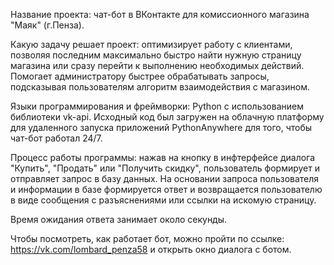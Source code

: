 Название проекта: чат-бот в ВКонтакте для комиссионного магазина "Маяк" (г.Пенза).

Какую задачу решает проект: оптимизирует работу с клиентами, позволяя последним максимально быстро найти
нужную страницу магазина или сразу перейти к выполнению необходимых действий. Помогает администратору 
быстрее обрабатывать запросы, подсказывая пользователям алгоритм взаимодействия с магазином.

Языки программирования и фреймворки: Python с использованием библиотеки vk-api. Исходный код 
был загружен на облачную платформу для удаленного запуска приложений PythonAnywhere для того, чтобы чат-бот
работал 24/7.

Процесс работы программы: нажав на кнопку в инфтерфейсе диалога 
"Купить", "Продать" или "Получить скидку",
пользователь формирует и отправляет запрос в базу данных.
На основании запроса пользователя и информации в базе формируется ответ и возвращается пользователю
в виде сообщения с разъяснениями или ссылки на искомую страницу. 

Время ожидания ответа занимает около секунды.

Чтобы посмотреть, как работает бот, можно пройти по ссылке: https://vk.com/lombard_penza58
и открыть окно диалога с ботом.

